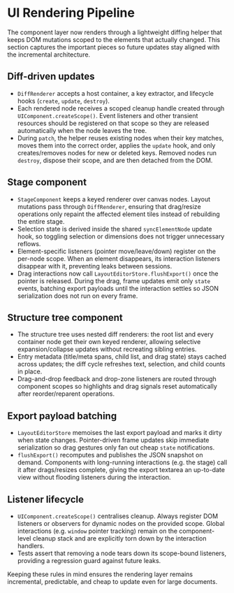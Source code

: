 # UI Rendering Pipeline

The component layer now renders through a lightweight diffing helper that keeps DOM mutations scoped to the elements that actually changed. This section captures the important pieces so future updates stay aligned with the incremental architecture.

## Diff-driven updates

- `DiffRenderer` accepts a host container, a key extractor, and lifecycle hooks (`create`, `update`, `destroy`).
- Each rendered node receives a scoped cleanup handle created through `UIComponent.createScope()`. Event listeners and other transient resources should be registered on that scope so they are released automatically when the node leaves the tree.
- During `patch`, the helper reuses existing nodes when their key matches, moves them into the correct order, applies the `update` hook, and only creates/removes nodes for new or deleted keys. Removed nodes run `destroy`, dispose their scope, and are then detached from the DOM.

## Stage component

- `StageComponent` keeps a keyed renderer over canvas nodes. Layout mutations pass through `DiffRenderer`, ensuring that drag/resize operations only repaint the affected element tiles instead of rebuilding the entire stage.
- Selection state is derived inside the shared `syncElementNode` update hook, so toggling selection or dimensions does not trigger unnecessary reflows.
- Element-specific listeners (pointer move/leave/down) register on the per-node scope. When an element disappears, its interaction listeners disappear with it, preventing leaks between sessions.
- Drag interactions now call `LayoutEditorStore.flushExport()` once the pointer is released. During the drag, frame updates emit only `state` events, batching export payloads until the interaction settles so JSON serialization does not run on every frame.

## Structure tree component

- The structure tree uses nested diff renderers: the root list and every container node get their own keyed renderer, allowing selective expansion/collapse updates without recreating sibling entries.
- Entry metadata (title/meta spans, child list, and drag state) stays cached across updates; the diff cycle refreshes text, selection, and child counts in place.
- Drag-and-drop feedback and drop-zone listeners are routed through component scopes so highlights and drag signals reset automatically after reorder/reparent operations.

## Export payload batching

- `LayoutEditorStore` memoises the last export payload and marks it dirty when state changes. Pointer-driven frame updates skip immediate serialization so drag gestures only fan out cheap `state` notifications.
- `flushExport()` recomputes and publishes the JSON snapshot on demand. Components with long-running interactions (e.g. the stage) call it after drags/resizes complete, giving the export textarea an up-to-date view without flooding listeners during the interaction.

## Listener lifecycle

- `UIComponent.createScope()` centralises cleanup. Always register DOM listeners or observers for dynamic nodes on the provided scope. Global interactions (e.g. `window` pointer tracking) remain on the component-level cleanup stack and are explicitly torn down by the interaction handlers.
- Tests assert that removing a node tears down its scope-bound listeners, providing a regression guard against future leaks.

Keeping these rules in mind ensures the rendering layer remains incremental, predictable, and cheap to update even for large documents.
